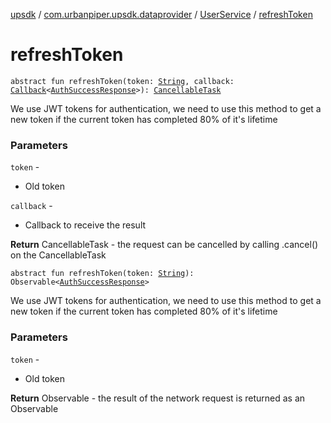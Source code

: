 [upsdk](../../index.md) / [com.urbanpiper.upsdk.dataprovider](../index.md) / [UserService](index.md) / [refreshToken](./refresh-token.md)

# refreshToken

`abstract fun refreshToken(token: `[`String`](https://kotlinlang.org/api/latest/jvm/stdlib/kotlin/-string/index.html)`, callback: `[`Callback`](../-callback/index.md)`<`[`AuthSuccessResponse`](../../com.urbanpiper.upsdk.model.networkresponse/-auth-success-response/index.md)`>): `[`CancellableTask`](../-cancellable-task/index.md)

We use JWT tokens for authentication, we need to use this method to get a new token
if the current token has completed 80% of it's lifetime

### Parameters

`token` -
* Old token

`callback` -
* Callback to receive the result

**Return**
CancellableTask - the request can be cancelled by calling .cancel() on the CancellableTask

`abstract fun refreshToken(token: `[`String`](https://kotlinlang.org/api/latest/jvm/stdlib/kotlin/-string/index.html)`): Observable<`[`AuthSuccessResponse`](../../com.urbanpiper.upsdk.model.networkresponse/-auth-success-response/index.md)`>`

We use JWT tokens for authentication, we need to use this method to get a new token
if the current token has completed 80% of it's lifetime

### Parameters

`token` -
* Old token

**Return**
Observable - the result of the network request is returned as an Observable

